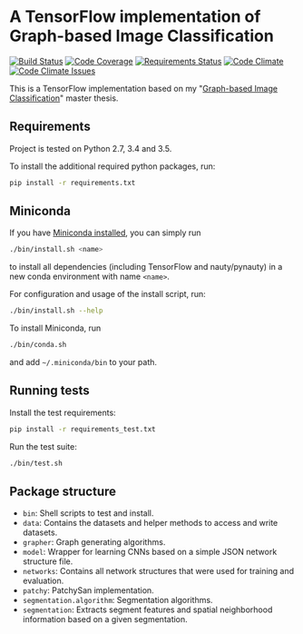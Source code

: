 # A TensorFlow implementation of Graph-based Image Classification

[![Build Status][build-image]][build-url]
[![Code Coverage][coverage-image]][coverage-url]
[![Requirements Status][requirements-image]][requirements-url]
[![Code Climate][code-climate-image]][code-climate-url]
[![Code Climate Issues][code-climate-issues-image]][code-climate-issues-url]

This is a TensorFlow implementation based on my "[Graph-based Image
Classification](https://github.com/rusty1s/deep-learning/tree/master/thesis)"
master thesis.

## Requirements

Project is tested on Python 2.7, 3.4 and 3.5.

To install the additional required python packages, run:

```bash
pip install -r requirements.txt
```

## Miniconda

If you have [Miniconda
installed](http://conda.pydata.org/docs/install/quick.html#miniconda-quick-install-requirements),
you can simply run

```bash
./bin/install.sh <name>
```

to install all dependencies (including TensorFlow and nauty/pynauty) in a new
conda environment with name `<name>`.

For configuration and usage of the install script, run:

```bash
./bin/install.sh --help
```

To install Miniconda, run

```bash
./bin/conda.sh
```

and add `~/.miniconda/bin` to your path.

## Running tests

Install the test requirements:

```bash
pip install -r requirements_test.txt
```

Run the test suite:

```bash
./bin/test.sh
```

## Package structure

* `bin`: Shell scripts to test and install.
* `data`: Contains the datasets and helper methods to access and write
  datasets.
* `grapher`: Graph generating algorithms.
* `model`: Wrapper for learning CNNs based on a simple JSON network structure
  file.
* `networks`: Contains all network structures that were used for training and
  evaluation.
* `patchy`: PatchySan implementation.
* `segmentation.algorithm`: Segmentation algorithms.
* `segmentation`: Extracts segment features and spatial neighborhood
  information based on a given segmentation.

[build-image]: https://travis-ci.org/rusty1s/graph-based-image-classification.svg?branch=master
[build-url]: https://travis-ci.org/rusty1s/graph-based-image-classification
[coverage-image]: https://img.shields.io/codecov/c/github/rusty1s/graph-based-image-classification.svg
[coverage-url]: https://codecov.io/github/rusty1s/graph-based-image-classification?branch=master
[requirements-image]: https://requires.io/github/rusty1s/graph-based-image-classification/requirements.svg?branch=master
[requirements-url]: https://requires.io/github/rusty1s/graph-based-image-classification/requirements/?branch=master
[code-climate-image]: https://codeclimate.com/github/rusty1s/graph-based-image-classification/badges/gpa.svg
[code-climate-url]: https://codeclimate.com/github/rusty1s/graph-based-image-classification
[code-climate-issues-image]: https://codeclimate.com/github/rusty1s/graph-based-image-classification/badges/issue_count.svg
[code-climate-issues-url]: https://codeclimate.com/github/rusty1s/graph-based-image-classification/issues
